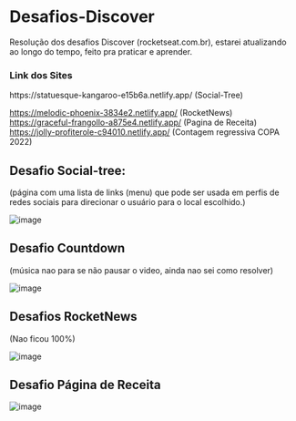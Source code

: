 # Desafios-Discover
Resolução dos desafios Discover (rocketseat.com.br), estarei atualizando ao longo do tempo, feito pra praticar e aprender.

<h3>Link dos Sites</h3>
https://statuesque-kangaroo-e15b6a.netlify.app/ (Social-Tree)

https://melodic-phoenix-3834e2.netlify.app/ (RocketNews) <br>
https://graceful-frangollo-a875e4.netlify.app/ (Pagina de Receita)
https://jolly-profiterole-c94010.netlify.app/ (Contagem regressiva COPA 2022)

<h2>Desafio Social-tree:</h2>
(página com uma lista de links (menu) que pode ser usada em perfis de redes sociais para direcionar o usuário para o local escolhido.)

![image](https://user-images.githubusercontent.com/109323435/185037048-e3880690-4a2f-4e16-ba80-d94874cf43bd.png)


<h2> Desafio Countdown </h2>
(música nao para se não pausar o video, ainda nao sei como resolver)

![image](https://user-images.githubusercontent.com/109323435/185273363-c036f546-6946-4de6-95be-1073e93e4d94.png)


<h2>Desafios RocketNews</h2>
(Nao ficou 100%)

![image](https://user-images.githubusercontent.com/109323435/185037605-e15378e5-d6ec-4f9c-bc0e-17f9b09d08cb.png)

<h2>Desafio Página de Receita</h2>

![image](https://user-images.githubusercontent.com/109323435/185039498-a41eaee3-2981-4e1d-906a-40948dc051e5.png)


